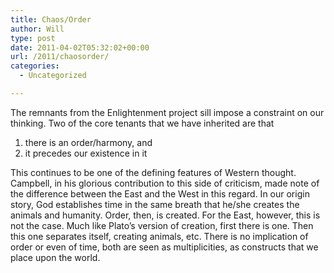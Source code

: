 ```yaml
---
title: Chaos/Order
author: Will
type: post
date: 2011-04-02T05:32:02+00:00
url: /2011/chaosorder/
categories:
  - Uncategorized

---
```

The remnants from the Enlightenment project sill impose a constraint on our thinking. Two of the core tenants that we have inherited are that

  1. there is an order/harmony, and
  2. it precedes our existence in it

This continues to be one of the defining features of Western thought. Campbell, in his glorious contribution to this side of criticism, made note of the difference between the East and the West in this regard. In our origin story, God establishes time in the same breath that he/she creates the animals and humanity. Order, then, is created. For the East, however, this is not the case. Much like Plato&#8217;s version of creation, first there is one. Then this one separates itself, creating animals, etc. There is no implication of order or even of time, both are seen as multiplicities, as constructs that we place upon the world.